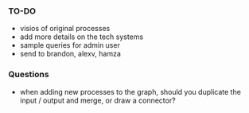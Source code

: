 ### TO-DO

* visios of original processes
* add more details on the tech systems 
* sample queries for admin user
* send to brandon, alexv, hamza

### Questions

* when adding new processes to the graph, should you duplicate the input / output and merge, or draw a connector?
